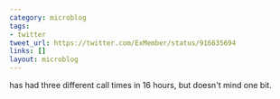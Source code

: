 ```yaml
---
category: microblog
tags:
- twitter
tweet_url: https://twitter.com/ExMember/status/916635694
links: []
layout: microblog
---
```

has had three different call times in 16 hours, but doesn't mind one bit.
